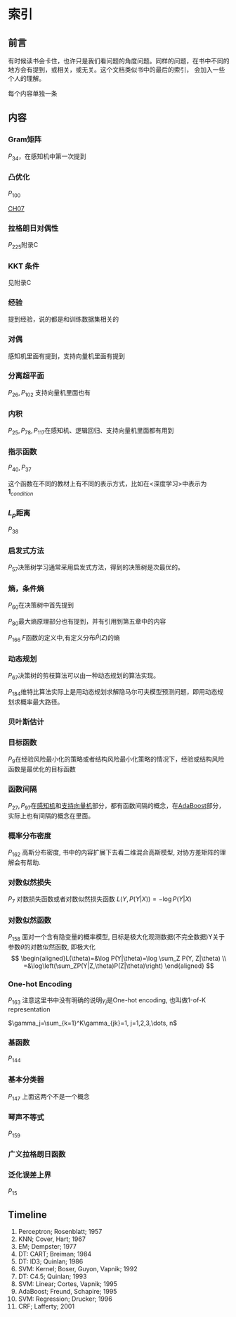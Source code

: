 # 索引

## 前言

有时候读书会卡住，也许只是我们看问题的角度问题。同样的问题，在书中不同的地方会有提到，或相关，或无关。这个文档类似书中的最后的索引， 会加入一些个人的理解。

每个内容单独一条

## 内容

### Gram矩阵

$P_{34}$，在感知机中第一次提到



### 凸优化

$P_{100}$

[CH07](CH07/README.md)

### 拉格朗日对偶性

$P_{225}$附录C



### KKT 条件

见附录C

### 经验

提到经验，说的都是和训练数据集相关的

### 对偶



感知机里面有提到，支持向量机里面有提到

### 分离超平面

$P_{26}, P_{102}$ 支持向量机里面也有

### 内积

$P_{25}, P_{78}, P_{117}$在感知机、逻辑回归、支持向量机里面都有用到

### 指示函数

$P_{40}, P_{37}​$

这个函数在不同的教材上有不同的表示方式，比如在<深度学习>中表示为$\mathbf 1_{condition}$

### $L_p$距离

$P_{38}$

### 启发式方法

$P_{57}$决策树学习通常采用启发式方法，得到的决策树是次最优的。



### 熵，条件熵

$P_{60}$在决策树中首先提到

$P_{80}$最大熵原理部分也有提到，并有引用到第五章中的内容

$P_{166}$ $F$函数的定义中,有定义分布$\hat P(Z)$的熵

### 动态规划

$P_{67}$决策树的剪枝算法可以由一种动态规划的算法实现。

$P_{184}$维特比算法实际上是用动态规划求解隐马尔可夫模型预测问题，即用动态规划求概率最大路径。

### 贝叶斯估计

### 目标函数

$P_9$在经验风险最小化的策略或者结构风险最小化策略的情况下，经验或结构风险函数是最优化的目标函数

### 函数间隔

$P_{27},P_{97}$在[感知机](CH02/README.md)和[支持向量机](CH07/README.md)部分，都有函数间隔的概念，在[AdaBoost](CH08/README.md)部分，实际上也有间隔的概念在里面。

### 概率分布密度

$P_{162}$ 高斯分布密度, 书中的内容扩展下去看二维混合高斯模型, 对协方差矩阵的理解会有帮助.

### 对数似然损失

$P_7$ 对数损失函数或者对数似然损失函数 $L(Y,P(Y|X))=-\log P(Y|X)$

### 对数似然函数

$P_{158}$ 面对一个含有隐变量的概率模型, 目标是极大化观测数据(不完全数据)Y关于参数$\theta$的对数似然函数, 即极大化
$$
\begin{aligned}L(\theta)=&\log P(Y|\theta)=\log \sum_Z P(Y, Z|\theta) \\
=&\log\left(\sum_ZP(Y|Z,\theta)P(Z|\theta)\right)
\end{aligned}
$$

### One-hot Encoding

$P_{163}$ 注意这里书中没有明确的说明$\gamma_j$是One-hot encoding, 也叫做1-of-K representation

$\gamma_j=\sum_{k=1}^K\gamma_{jk}=1, j=1,2,3,\dots, n$



### 基函数

$P_{144}$

### 基本分类器

$P_{147}$ 上面这两个不是一个概念

### 琴声不等式

$P_{159}$ 

### 广义拉格朗日函数

### 泛化误差上界

$P_{15}$

## Timeline

1. Perceptron; Rosenblatt; 1957
1. KNN; Cover, Hart; 1967
1. EM; Dempster; 1977
1. DT: CART; Breiman; 1984
1. DT: ID3; Quinlan; 1986
1. SVM: Kernel; Boser, Guyon, Vapnik; 1992
1. DT: C4.5; Quinlan; 1993
1. SVM: Linear; Cortes, Vapnik; 1995
1. AdaBoost; Freund, Schapire; 1995
1. SVM: Regression; Drucker; 1996
1. CRF; Lafferty; 2001